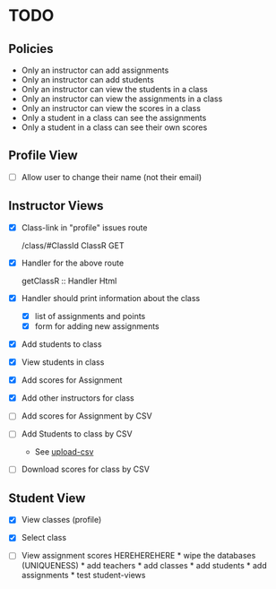 # TODO

## Policies

* Only an instructor can add assignments
* Only an instructor can add students
* Only an instructor can view the students in a class
* Only an instructor can view the assignments in a class
* Only an instructor can view the scores in a class
* Only a student in a class can see the assignments
* Only a student in a class can see their own scores

## Profile View

- [ ] Allow user to change their name (not their email)

## Instructor Views

- [x] Class-link in "profile" issues route

    /class/#ClassId ClassR GET

- [x] Handler for the above route

    getClassR :: Handler Html

- [x] Handler should print information about the class
    - [x] list of assignments and points
    - [x] form for adding new assignments

- [x] Add students to class     

- [x] View students in class

- [x] Add scores for Assignment

- [x] Add other instructors for class

- [ ] Add scores for Assignment  by CSV

- [ ] Add Students to class      by CSV
    - See [upload-csv][upload]

- [ ] Download scores for class  by CSV

## Student View

- [x] View classes (profile)

- [x] Select class

- [ ] View assignment scores
      HEREHEREHERE
      * wipe the databases (UNIQUENESS)
      * add teachers
      * add classes
      * add students
      * add assignments
      * test student-views

[upload]: http://stackoverflow.com/questions/23377137/how-to-read-contents-of-an-uploaded-file
